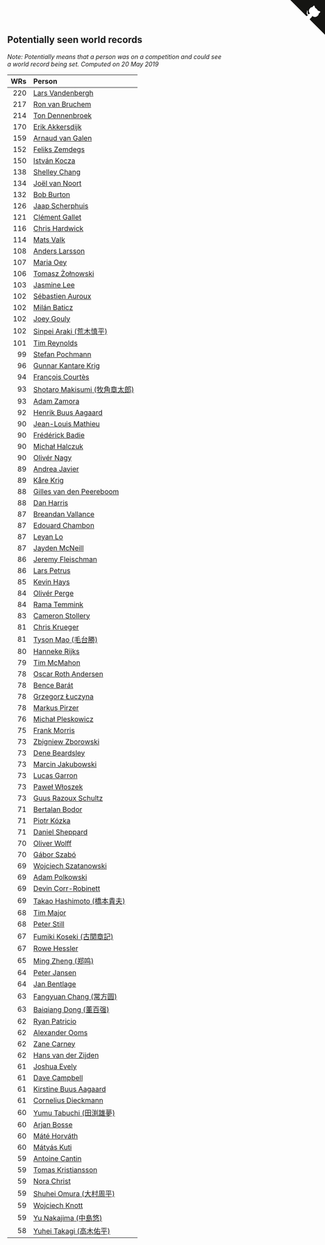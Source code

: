 ## Potentially seen world records

*Note: Potentially means that a person was on a competition and could see a world record being set.*
*Computed on 20 May 2019*

| WRs | Person |
| ---: | :--- |
| 220 | [Lars Vandenbergh](https://www.worldcubeassociation.org/persons/2003VAND01) |
| 217 | [Ron van Bruchem](https://www.worldcubeassociation.org/persons/2003BRUC01) |
| 214 | [Ton Dennenbroek](https://www.worldcubeassociation.org/persons/2003DENN01) |
| 170 | [Erik Akkersdijk](https://www.worldcubeassociation.org/persons/2005AKKE01) |
| 159 | [Arnaud van Galen](https://www.worldcubeassociation.org/persons/2006GALE01) |
| 152 | [Feliks Zemdegs](https://www.worldcubeassociation.org/persons/2009ZEMD01) |
| 150 | [István Kocza](https://www.worldcubeassociation.org/persons/2005KOCZ01) |
| 138 | [Shelley Chang](https://www.worldcubeassociation.org/persons/2004CHAN04) |
| 134 | [Joël van Noort](https://www.worldcubeassociation.org/persons/2004NOOR01) |
| 132 | [Bob Burton](https://www.worldcubeassociation.org/persons/2003BURT01) |
| 126 | [Jaap Scherphuis](https://www.worldcubeassociation.org/persons/2003SCHE01) |
| 121 | [Clément Gallet](https://www.worldcubeassociation.org/persons/2004GALL02) |
| 116 | [Chris Hardwick](https://www.worldcubeassociation.org/persons/2003HARD01) |
| 114 | [Mats Valk](https://www.worldcubeassociation.org/persons/2007VALK01) |
| 108 | [Anders Larsson](https://www.worldcubeassociation.org/persons/2003LARS01) |
| 107 | [Maria Oey](https://www.worldcubeassociation.org/persons/2007OEYM01) |
| 106 | [Tomasz Żołnowski](https://www.worldcubeassociation.org/persons/2005ZOLN01) |
| 103 | [Jasmine Lee](https://www.worldcubeassociation.org/persons/2003LEEJ01) |
| 102 | [Sébastien Auroux](https://www.worldcubeassociation.org/persons/2008AURO01) |
| 102 | [Milán Baticz](https://www.worldcubeassociation.org/persons/2005BATI01) |
| 102 | [Joey Gouly](https://www.worldcubeassociation.org/persons/2007GOUL01) |
| 102 | [Sinpei Araki (荒木慎平)](https://www.worldcubeassociation.org/persons/2006ARAK01) |
| 101 | [Tim Reynolds](https://www.worldcubeassociation.org/persons/2005REYN01) |
| 99 | [Stefan Pochmann](https://www.worldcubeassociation.org/persons/2003POCH01) |
| 96 | [Gunnar Kantare Krig](https://www.worldcubeassociation.org/persons/2004KRIG01) |
| 94 | [François Courtès](https://www.worldcubeassociation.org/persons/2008COUR01) |
| 93 | [Shotaro Makisumi (牧角章太郎)](https://www.worldcubeassociation.org/persons/2003MAKI01) |
| 93 | [Adam Zamora](https://www.worldcubeassociation.org/persons/2004ZAMO01) |
| 92 | [Henrik Buus Aagaard](https://www.worldcubeassociation.org/persons/2006BUUS01) |
| 90 | [Jean-Louis Mathieu](https://www.worldcubeassociation.org/persons/2006MATH01) |
| 90 | [Frédérick Badie](https://www.worldcubeassociation.org/persons/2003BADI01) |
| 90 | [Michał Halczuk](https://www.worldcubeassociation.org/persons/2006HALC01) |
| 90 | [Olivér Nagy](https://www.worldcubeassociation.org/persons/2004NAGY01) |
| 89 | [Andrea Javier](https://www.worldcubeassociation.org/persons/2010JAVI01) |
| 89 | [Kåre Krig](https://www.worldcubeassociation.org/persons/2004KRIG02) |
| 88 | [Gilles van den Peereboom](https://www.worldcubeassociation.org/persons/2005PEER01) |
| 88 | [Dan Harris](https://www.worldcubeassociation.org/persons/2003HARR01) |
| 87 | [Breandan Vallance](https://www.worldcubeassociation.org/persons/2007VALL01) |
| 87 | [Edouard Chambon](https://www.worldcubeassociation.org/persons/2004CHAM01) |
| 87 | [Leyan Lo](https://www.worldcubeassociation.org/persons/2004LOLE01) |
| 87 | [Jayden McNeill](https://www.worldcubeassociation.org/persons/2012MCNE01) |
| 86 | [Jeremy Fleischman](https://www.worldcubeassociation.org/persons/2005FLEI01) |
| 86 | [Lars Petrus](https://www.worldcubeassociation.org/persons/1982PETR01) |
| 85 | [Kevin Hays](https://www.worldcubeassociation.org/persons/2009HAYS01) |
| 84 | [Olivér Perge](https://www.worldcubeassociation.org/persons/2007PERG01) |
| 84 | [Rama Temmink](https://www.worldcubeassociation.org/persons/2006TEMM01) |
| 83 | [Cameron Stollery](https://www.worldcubeassociation.org/persons/2010STOL01) |
| 81 | [Chris Krueger](https://www.worldcubeassociation.org/persons/2006KRUE01) |
| 81 | [Tyson Mao (毛台勝)](https://www.worldcubeassociation.org/persons/2004MAOT02) |
| 80 | [Hanneke Rijks](https://www.worldcubeassociation.org/persons/2008RIJK01) |
| 79 | [Tim McMahon](https://www.worldcubeassociation.org/persons/2009MCMA01) |
| 78 | [Oscar Roth Andersen](https://www.worldcubeassociation.org/persons/2008ANDE02) |
| 78 | [Bence Barát](https://www.worldcubeassociation.org/persons/2008BARA01) |
| 78 | [Grzegorz Łuczyna](https://www.worldcubeassociation.org/persons/2005LUCZ01) |
| 78 | [Markus Pirzer](https://www.worldcubeassociation.org/persons/2006PIRZ01) |
| 76 | [Michał Pleskowicz](https://www.worldcubeassociation.org/persons/2009PLES01) |
| 75 | [Frank Morris](https://www.worldcubeassociation.org/persons/2003MORR01) |
| 73 | [Zbigniew Zborowski](https://www.worldcubeassociation.org/persons/2003ZBOR02) |
| 73 | [Dene Beardsley](https://www.worldcubeassociation.org/persons/2009BEAR01) |
| 73 | [Marcin Jakubowski](https://www.worldcubeassociation.org/persons/2007JAKU01) |
| 73 | [Lucas Garron](https://www.worldcubeassociation.org/persons/2006GARR01) |
| 73 | [Paweł Włoszek](https://www.worldcubeassociation.org/persons/2006WLOS01) |
| 73 | [Guus Razoux Schultz](https://www.worldcubeassociation.org/persons/1982RAZO01) |
| 71 | [Bertalan Bodor](https://www.worldcubeassociation.org/persons/2007BODO01) |
| 71 | [Piotr Kózka](https://www.worldcubeassociation.org/persons/2005KOZK01) |
| 71 | [Daniel Sheppard](https://www.worldcubeassociation.org/persons/2009SHEP01) |
| 70 | [Oliver Wolff](https://www.worldcubeassociation.org/persons/2004WOLF01) |
| 70 | [Gábor Szabó](https://www.worldcubeassociation.org/persons/2005SZAB02) |
| 69 | [Wojciech Szatanowski](https://www.worldcubeassociation.org/persons/2011SZAT01) |
| 69 | [Adam Polkowski](https://www.worldcubeassociation.org/persons/2007POLK01) |
| 69 | [Devin Corr-Robinett](https://www.worldcubeassociation.org/persons/2006CORR01) |
| 69 | [Takao Hashimoto (橋本貴夫)](https://www.worldcubeassociation.org/persons/2007HASH01) |
| 68 | [Tim Major](https://www.worldcubeassociation.org/persons/2010MAJO01) |
| 68 | [Peter Still](https://www.worldcubeassociation.org/persons/2005STIL01) |
| 67 | [Fumiki Koseki (古関章記)](https://www.worldcubeassociation.org/persons/2005KOSE01) |
| 67 | [Rowe Hessler](https://www.worldcubeassociation.org/persons/2007HESS01) |
| 65 | [Ming Zheng (郑鸣)](https://www.worldcubeassociation.org/persons/2009ZHEN11) |
| 64 | [Peter Jansen](https://www.worldcubeassociation.org/persons/2003JANS01) |
| 64 | [Jan Bentlage](https://www.worldcubeassociation.org/persons/2010BENT01) |
| 63 | [Fangyuan Chang (常方圆)](https://www.worldcubeassociation.org/persons/2009CHAN04) |
| 63 | [Baiqiang Dong (董百强)](https://www.worldcubeassociation.org/persons/2008DONG06) |
| 62 | [Ryan Patricio](https://www.worldcubeassociation.org/persons/2004PATR01) |
| 62 | [Alexander Ooms](https://www.worldcubeassociation.org/persons/2005OOMS01) |
| 62 | [Zane Carney](https://www.worldcubeassociation.org/persons/2010CARN01) |
| 62 | [Hans van der Zijden](https://www.worldcubeassociation.org/persons/2004ZIJD01) |
| 61 | [Joshua Evely](https://www.worldcubeassociation.org/persons/2010EVEL01) |
| 61 | [Dave Campbell](https://www.worldcubeassociation.org/persons/2005CAMP01) |
| 61 | [Kirstine Buus Aagaard](https://www.worldcubeassociation.org/persons/2006BUUS02) |
| 61 | [Cornelius Dieckmann](https://www.worldcubeassociation.org/persons/2009DIEC01) |
| 60 | [Yumu Tabuchi (田渕雄夢)](https://www.worldcubeassociation.org/persons/2006TABU02) |
| 60 | [Arjan Bosse](https://www.worldcubeassociation.org/persons/2004BOSS01) |
| 60 | [Máté Horváth](https://www.worldcubeassociation.org/persons/2007HORV01) |
| 60 | [Mátyás Kuti](https://www.worldcubeassociation.org/persons/2006KUTI01) |
| 59 | [Antoine Cantin](https://www.worldcubeassociation.org/persons/2010CANT02) |
| 59 | [Tomas Kristiansson](https://www.worldcubeassociation.org/persons/2007KRIS01) |
| 59 | [Nora Christ](https://www.worldcubeassociation.org/persons/2009CHRI03) |
| 59 | [Shuhei Omura (大村周平)](https://www.worldcubeassociation.org/persons/2007OMUR01) |
| 59 | [Wojciech Knott](https://www.worldcubeassociation.org/persons/2011KNOT01) |
| 59 | [Yu Nakajima (中島悠)](https://www.worldcubeassociation.org/persons/2007NAKA03) |
| 58 | [Yuhei Takagi (高木佑平)](https://www.worldcubeassociation.org/persons/2008TAKA01) |


<a href="https://github.com/jonatanklosko/wca_statistics" class="github-corner" aria-label="View source on Github"><svg width="80" height="80" viewBox="0 0 250 250" style="fill:#151513; color:#fff; position: absolute; top: 0; border: 0; right: 0;" aria-hidden="true"><path d="M0,0 L115,115 L130,115 L142,142 L250,250 L250,0 Z"></path><path d="M128.3,109.0 C113.8,99.7 119.0,89.6 119.0,89.6 C122.0,82.7 120.5,78.6 120.5,78.6 C119.2,72.0 123.4,76.3 123.4,76.3 C127.3,80.9 125.5,87.3 125.5,87.3 C122.9,97.6 130.6,101.9 134.4,103.2" fill="currentColor" style="transform-origin: 130px 106px;" class="octo-arm"></path><path d="M115.0,115.0 C114.9,115.1 118.7,116.5 119.8,115.4 L133.7,101.6 C136.9,99.2 139.9,98.4 142.2,98.6 C133.8,88.0 127.5,74.4 143.8,58.0 C148.5,53.4 154.0,51.2 159.7,51.0 C160.3,49.4 163.2,43.6 171.4,40.1 C171.4,40.1 176.1,42.5 178.8,56.2 C183.1,58.6 187.2,61.8 190.9,65.4 C194.5,69.0 197.7,73.2 200.1,77.6 C213.8,80.2 216.3,84.9 216.3,84.9 C212.7,93.1 206.9,96.0 205.4,96.6 C205.1,102.4 203.0,107.8 198.3,112.5 C181.9,128.9 168.3,122.5 157.7,114.1 C157.9,116.9 156.7,120.9 152.7,124.9 L141.0,136.5 C139.8,137.7 141.6,141.9 141.8,141.8 Z" fill="currentColor" class="octo-body"></path></svg></a><style>.github-corner:hover .octo-arm{animation:octocat-wave 560ms ease-in-out}@keyframes octocat-wave{0%,100%{transform:rotate(0)}20%,60%{transform:rotate(-25deg)}40%,80%{transform:rotate(10deg)}}@media (max-width:500px){.github-corner:hover .octo-arm{animation:none}.github-corner .octo-arm{animation:octocat-wave 560ms ease-in-out}}</style>
